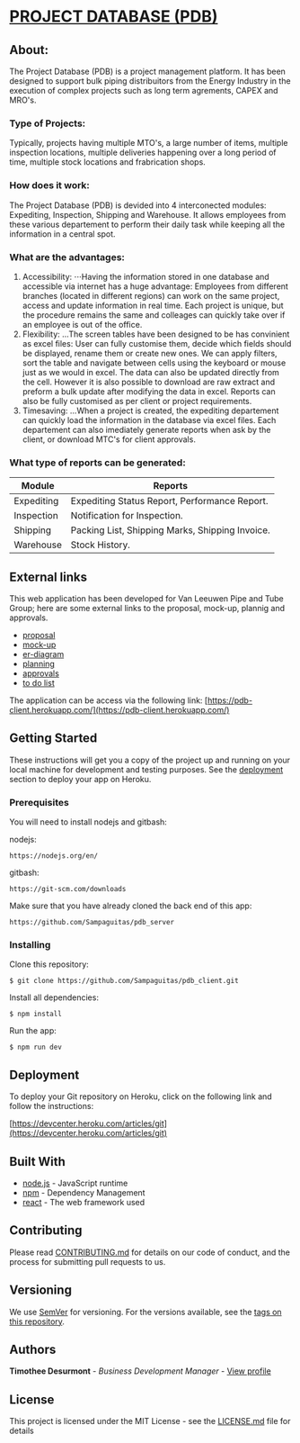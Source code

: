 # [PROJECT DATABASE (PDB)](https://pdb-client.herokuapp.com/)

## About:

The Project Database (PDB) is a project management platform. It has been designed to support bulk piping distribuitors from the Energy Industry in the execution of complex projects such as long term agrements, CAPEX and MRO's.

### Type of Projects:

Typically, projects having multiple MTO's, a large number of items, multiple inspection locations, multiple deliveries happening over a long period of time, multiple stock locations and frabrication shops. 

### How does it work:

The Project Database (PDB) is devided into 4 interconected modules: Expediting, Inspection, Shipping and Warehouse. It allows employees from these various departement to perform their daily task while keeping all the information in a central spot.

### What are the advantages:

1. Accessibility:
⋅⋅⋅Having the information stored in one database and accessible via internet has a huge advantage: Employees from different branches (located in different regions) can work on the same project, access and update information in real time. Each project is unique, but the procedure remains the same and colleages can quickly take over if an employee is out of the office. 
2. Flexibility:
...The screen tables have been designed to be has convinient as excel files: User can fully customise them, decide which fields should be displayed, rename them or create new ones. We can apply filters, sort the table and navigate between cells using the keyboard or mouse just as we would in excel. The data can also be updated directly from the cell. However it is also possible to download are raw extract and preform a bulk update after modifying the data in excel. Reports can also be fully customised as per client or project requirements.
3. Timesaving:
...When a project is created, the expediting departement can quickly load the information in the database via excel files. Each departement can also imediately generate reports when ask by the client, or download MTC's for client approvals.

### What type of reports can be generated:

Module | Reports
--- | ---
Expediting | Expediting Status Report, Performance Report.
Inspection | Notification for Inspection.
Shipping | Packing List, Shipping Marks, Shipping Invoice.
Warehouse | Stock History.


## External links

This web application has been developed for Van Leeuwen Pipe and Tube Group; here are some external links to the proposal, mock-up, plannig and approvals.

* [proposal](https://vanleeuwenpublic.s3.eu-west-3.amazonaws.com/proposal/Proposal.pdf)
* [mock-up](https://vanleeuwenpublic.s3.eu-west-3.amazonaws.com/proposal/Mock-up.pdf)
* [er-diagram](https://vanleeuwenpublic.s3.eu-west-3.amazonaws.com/proposal/entity+relationship+diagram.svg)
* [planning](https://vanleeuwenpublic.s3.eu-west-3.amazonaws.com/proposal/Planning+Rev14.xlsx)
* [approvals](APPROVAL.md)
* [to do list](TODO.md)

The application can be access via the following link: [https://pdb-client.herokuapp.com/](https://pdb-client.herokuapp.com/)

## Getting Started

These instructions will get you a copy of the project up and running on your local machine for development and testing purposes. See the [deployment](https://github.com/Sampaguitas/pdb_client/blob/master/README.md#deployment) section to deploy your app on Heroku.

### Prerequisites

You will need to install nodejs and gitbash:

nodejs:

```
https://nodejs.org/en/
```

gitbash:

```
https://git-scm.com/downloads
```

Make sure that you have already cloned the back end of this app:

```
https://github.com/Sampaguitas/pdb_server
```

### Installing

Clone this repository:

```
$ git clone https://github.com/Sampaguitas/pdb_client.git
```

Install all dependencies:

```
$ npm install
```

Run the app:

```
$ npm run dev
```

## Deployment

To deploy your Git repository on Heroku, click on the following link and follow the instructions: 

[https://devcenter.heroku.com/articles/git](https://devcenter.heroku.com/articles/git)

## Built With

* [node.js](https://nodejs.org/en/) - JavaScript runtime
* [npm](https://www.npmjs.com) - Dependency Management
* [react](reactjs.org) - The web framework used

## Contributing

Please read [CONTRIBUTING.md](CONTRIBUTING.md) for details on our code of conduct, and the process for submitting pull requests to us.

## Versioning

We use [SemVer](http://semver.org/) for versioning. For the versions available, see the [tags on this repository](https://github.com/Sampaguitas/pdb_client/tags). 

## Authors

**Timothee Desurmont** - *Business Development Manager* - [View profile](https://www.linkedin.com/in/timothee-desurmont-82243245/)

## License

This project is licensed under the MIT License - see the [LICENSE.md](LICENSE.md) file for details
